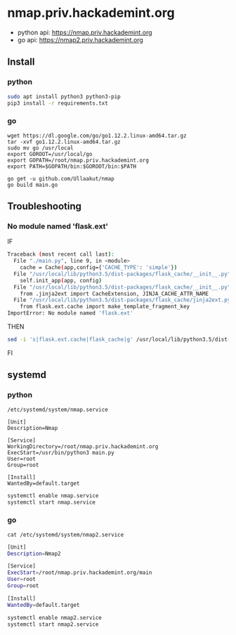 # nmap.priv.hackademint.org

- python api: https://nmap.priv.hackademint.org
- go api: https://nmap2.priv.hackademint.org

## Install 

### python

```bash
sudo apt install python3 python3-pip
pip3 install -r requirements.txt
```

### go

```
wget https://dl.google.com/go/go1.12.2.linux-amd64.tar.gz
tar -xvf go1.12.2.linux-amd64.tar.gz
sudo mv go /usr/local
export GOROOT=/usr/local/go
export GOPATH=/root/nmap.priv.hackademint.org
export PATH=$GOPATH/bin:$GOROOT/bin:$PATH

go get -u github.com/Ullaakut/nmap
go build main.go
```

## Troubleshooting

### No module named 'flask.ext'

IF

```bash
Traceback (most recent call last):
  File "./main.py", line 9, in <module>
    cache = Cache(app,config={'CACHE_TYPE': 'simple'})
  File "/usr/local/lib/python3.5/dist-packages/flask_cache/__init__.py", line 121, in __init__
    self.init_app(app, config)
  File "/usr/local/lib/python3.5/dist-packages/flask_cache/__init__.py", line 156, in init_app
    from .jinja2ext import CacheExtension, JINJA_CACHE_ATTR_NAME
  File "/usr/local/lib/python3.5/dist-packages/flask_cache/jinja2ext.py", line 33, in <module>
    from flask.ext.cache import make_template_fragment_key
ImportError: No module named 'flask.ext'
```

THEN

```bash
sed -i 's|flask.ext.cache|flask_cache|g' /usr/local/lib/python3.5/dist-packages/flask_cache/jinja2ext.py 
```

FI

## systemd

### python

`/etc/systemd/system/nmap.service`

```
[Unit]
Description=Nmap

[Service]
WorkingDirectory=/root/nmap.priv.hackademint.org
ExecStart=/usr/bin/python3 main.py
User=root
Group=root

[Install]
WantedBy=default.target
```

```bash
systemctl enable nmap.service
systemctl start nmap.service
```

### go


`cat /etc/systemd/system/nmap2.service`
```bash
[Unit]
Description=Nmap2

[Service]
ExecStart=/root/nmap.priv.hackademint.org/main
User=root
Group=root

[Install]
WantedBy=default.target
```

```bash
systemctl enable nmap2.service
systemctl start nmap2.service
```
